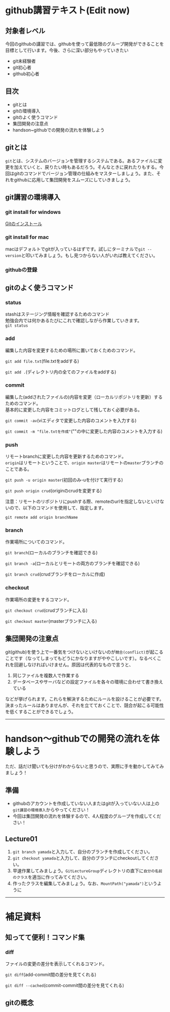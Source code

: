 # github講習テキスト(Edit now)

## 対象者レベル
今回のgithubの講習では、githubを使って最低限のグループ開発ができることを目標として行います。今後、さらに深い部分もやっていきたい

- git未経験者
- git初心者
- github初心者

## 目次
- gitとは
- gitの環境導入
- gitのよく使うコマンド
- 集団開発の注意点
- handson~githubでの開発の流れを体験しよう

## gitとは
`git`とは、システムのバージョンを管理するシステムである。あるファイルに変更を加えていくと、戻りたい時もあるだろう。そんなときに戻れたりもする。今回はgitのコマンドでバージョン管理の仕組みをマスターしましょう。また、それをgithubに応用して集団開発をスムーズにしていきましょう。  

## git講習の環境導入
### git install for windows

[Gitのインストール](https://github.com/Cist-ProjectMember/ProjectMemberDocuments/blob/master/2019a/supplement/git.md)
 
### git install for mac
macはデフォルトでgitが入っているはずです。試しにターミナルで`git --version`と叩いてみましょう。もし見つからない人がいれば教えてください。 

### githubの登録

## gitのよく使うコマンド

### status
stashはステージング情報を確認するためのコマンド  
勉強会内では何かあるたびにこれで確認しながら作業していきます。  
`git status`


### add
編集した内容を変更するための場所に置いておくためのコマンド。  

`git add file.txt`(file.txtをaddする)

`git add .`(ディレクトリ内の全てのファイルをaddする)



### commit
編集した(addされたファイルの)内容を変更（ローカルリポジトリを更新）するためのコマンド。  
基本的に変更した内容をコミットログとして残しておく必要がある。

`git commit -av`(viエディタで変更した内容のコメントを入力する)

`git commit -m "file.txtを作成"`(""の中に変更した内容のコメントを入力する)

### push
リモートbranchに変更した内容を更新するためのコマンド。  
`origin`はリモートということで、`origin master`はリモートの`master`ブランチのことである。

`git push -u origin master`(初回のみ-uを付けて実行する)

`git push origin crud`(originのcrudを変更する)

注意：リモートのリポジトリにpushする際、remoteのurlを指定しないといけないので、以下のコマンドを使用して、指定します。

`git remote add origin branchName`

### branch
作業場所についてのコマンド。

`git branch`(ローカルのブランチを確認できる)

`git branch -a`(ローカルとリモートの両方のブランチを確認できる)

`git branch crud`(crudブランチをローカルに作成)

### checkout
作業場所の変更をするコマンド。

`git checkout crud`(crudブランチに入る)

`git checkout master`(masterブランチに入る)

## 集団開発の注意点
git(github)を使う上で一番気をつけないといけないのが`競合(conflict)`が起こることです（なってしまってもどうにかなりますがややこしいです）。なるべくこれを回避しなければいけません。原因は代表的なもので言うと、

1. 同じファイルを複数人で作業する
2. データベースやサーバなどの設定ファイルを各々の環境に合わせて書き換えている

などが挙げられます。これらを解決するためにルールを設けることが必要です。決まったルールはありませんが、それを立てておくことで、競合が起こる可能性を低くすることができるでしょう。


---
# handson〜githubでの開発の流れを体験しよう
ただ、話だけ聞いても分けがわからないと思うので、実際に手を動かしてみてみましょう！  

## 準備
- githubのアカウントを作成していない人またはgitが入っていない人は上の`git講習の環境導入`からやってください！
- 今回は集団開発の流れを体験するので、4人程度のグループを作成してください！

## Lecture01

1. `git branch yamada`と入力して、自分のブランチを作成してください。
2. `git checkout yamada`と入力して、自分のブランチにcheckoutしてください。
3. 早速作業してみましょう。`GitLectureGroup`ディレクトリの直下に`自分の名前のクラス`を適当に作ってみてください。
4. 作ったクラスを編集してみましょう。なお、`MountPath("yamada")`というように





---
# 補足資料

## 知ってて便利！コマンド集

### diff
ファイルの変更の差分を表示してくれるコマンド。

`git diff`(add-commit間の差分を見てくれる)

`git diff --cached`(commit-commit間の差分を見てくれる)

### 

## gitの概念
